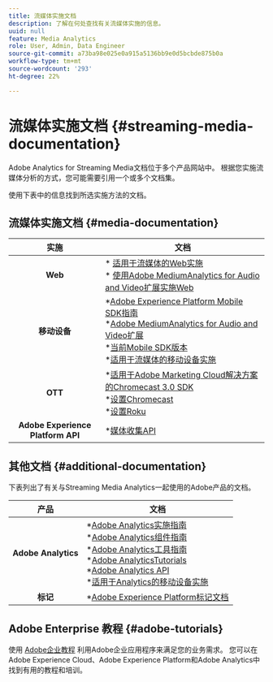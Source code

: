 ```yaml
---
title: 流媒体实施文档
description: 了解在何处查找有关流媒体实施的信息。
uuid: null
feature: Media Analytics
role: User, Admin, Data Engineer
source-git-commit: a73ba98e025e0a915a5136bb9e0d5bcbde875b0a
workflow-type: tm+mt
source-wordcount: '293'
ht-degree: 22%

---
```



# 流媒体实施文档 {#streaming-media-documentation}

Adobe Analytics for Streaming Media文档位于多个产品网站中。 根据您实施流媒体分析的方式，您可能需要引用一个或多个文档集。

使用下表中的信息找到所选实施方法的文档。

## 流媒体实施文档 {#media-documentation}

| 实施 | 文档 |
|:-----------------------:|----------------|
| **Web** | * [适用于流媒体的Web实施](/help/implementation/media-sdk/setup/web-implementation.md) <br>* [使用Adobe MediumAnalytics for Audio and Video扩展实施Web ](https://experienceleague.adobe.com/docs/experience-platform/tags/extensions/adobe/media-analytics-3x/overview.html?lang=en) |
| **移动设备** | *[Adobe Experience Platform Mobile SDK指南](https://aep-sdks.gitbook.io/docs/) <br> *[Adobe MediumAnalytics for Audio and Video扩展](https://aep-sdks.gitbook.io/docs/using-mobile-extensions/adobe-media-analytics)<br> *[当前Mobile SDK版本](https://aep-sdks.gitbook.io/docs/resources/upgrading-to-aep/current-sdk-versions) <br> *[适用于流媒体的移动设备实施](/help/implementation/media-sdk/setup/mobile-implementation.md) |  |  |
| **OTT** | *[适用于Adobe Marketing Cloud解决方案的Chromecast 3.0 SDK](https://adobe-marketing-cloud.github.io/media-sdks/reference/chromecast/)<br> *[设置Chromecast](/help/implementation/media-sdk/setup/set-up-chromecast.md)<br> *[设置Roku](/help/implementation/media-sdk/setup/set-up-roku.md) |
| **Adobe Experience Platform API** | *[媒体收集API](/help/implementation/media-collection-api/mc-api-overview.md) |

## 其他文档 {#additional-documentation}

下表列出了有关与Streaming Media Analytics一起使用的Adobe产品的文档。

| 产品 | 文档 |
|:-----------------------:|----------------|
| **Adobe Analytics** | *[Adobe Analytics实施指南](https://experienceleague.adobe.com/docs/analytics/implementation/home.html?lang=en)<br>  *[Adobe Analytics组件指南](https://experienceleague.adobe.com/docs/analytics/components/home.html?lang=en)<br> *[Adobe Analytics工具指南](https://experienceleague.adobe.com/docs/analytics/analyze/home.html?lang=zh-Hans)<br> *[Adobe AnalyticsTutorials](https://experienceleague.adobe.com/docs/analytics.html?lang=en#tutorials) <br> *[Adobe Analytics API](https://developer.adobe.com/analytics-apis/docs/2.0/)<br> *[适用于Analytics的移动设备实施](https://aep-sdks.gitbook.io/docs/using-mobile-extensions/adobe-analytics) |
| **标记** | *[Adobe Experience Platform标记文档](https://experienceleague.adobe.com/docs/experience-platform/tags/home.html) |

## Adobe Enterprise 教程 {#adobe-tutorials}

使用 [Adobe企业教程](https://experienceleague.adobe.com/docs/home-tutorials.html?lang=zh-Hans) 利用Adobe企业应用程序来满足您的业务需求。 您可以在Adobe Experience Cloud、Adobe Experience Platform和Adobe Analytics中找到有用的教程和培训。
